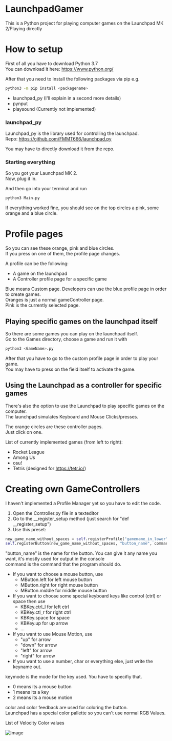 # LaunchpadGamer
This is a Python project for playing computer games on the Launchpad MK 2/Playing directly

# How to setup
First of all you have to download Python 3.7  
You can download it here: https://www.python.org/

After that you need to install the following packages via pip e.g.
```bash
python3 -m pip install <packagename>
```
  
  
- launchpad_py (I'll explain in a second more details)
- pynput
- playsound (Currently not implemented)

### launchpad_py

Launchpad_py is the library used for controlling the launchpad.  
Repo: https://github.com/FMMT666/launchpad.py

You may have to directly download it from the repo.

### Starting everything

So you got your Launchpad MK 2.  
Now, plug it in.

And then go into your terminal and run
```bash
python3 Main.py
```

If everything worked fine, you should see on the top circles a pink, some orange and a blue circle.

# Profile pages

So you can see these orange, pink and blue circles.  
If you press on one of them, the profile page changes. 
  
  
A profile can be the following:  
- A game on the launchpad  
- A Controller profile page for a specific game  

Blue means Custom page. Developers can use the blue profile page in order to create games.  
Oranges is just a normal gameController page.  
Pink is the currently selected page.  
   
## Playing specific games on the launchpad itself  
 
So there are some games you can play on the launchpad itself.  
Go to the Games directory, choose a game and run it with  
```bash
python3 <GameName>.py
```

After that you have to go to the custom profile page in order to play your game.  
You may have to press on the field itself to activate the game.  

## Using the Launchpad as a controller for specific games  
  
There's also the option to use the Launchpad to play specific games on the computer.  
The launchpad simulates Keyboard and Mouse Clicks/presses.  

The orange circles are these controller pages.  
Just click on one.   

List of currently implemented games (from left to right):  
- Rocket League  
- Among Us  
- osu!
- Tetris (designed for https://tetr.io/)  

# Creating own GameControllers

I haven't implemented a Profile Manager yet so you have to edit the code.  

1. Open the Controller.py file in a texteditor  
2. Go to the __register_setup method (just search for "def __register_setup")  
3. Use this preset:  
 
```python
new_game_name_without_spaces = self.registerProfile("gamename_in_lower")
self.registerButton(new_game_name_without_spaces, "button_name", command, keymode, color, colorFeedback)
```

"button_name" is the name for the button. You can give it any name you want, it's mostly used for output in the console  
command is the command that the program should do.  
- If you want to choose a mouse button, use
  - MButton.left for left mouse button
  - MButton.right for right mouse button
  - MButton.middle for middle mouse button
- If you want to choose some special keyboard keys like control (ctrl) or space then use
  - KBKey.ctrl_l for left ctrl
  - KBKey.ctl_r for right ctrl
  - KBKey.space for space
  - KBKey.up for up arrow
  - ...
- If you want to use Mouse Motion, use
  - "up" for arrow
  - "down" for arrow
  - "left" for arrow
  - "right" for arrow 
- If you want to use a number, char or everything else, just write the keyname out.

keymode is the mode for the key used. You have to specifiy that.
- 0 means its a mouse button
- 1 means its a key
- 2 means its a mouse motion

color and color feedback are used for coloring the button.  
Launchpad has a special color pallette so you can't use normal RGB Values.

List of Velocity Color values  
  
![image](https://user-images.githubusercontent.com/56089155/109394380-00db7580-7927-11eb-94f0-22397babf937.png)

